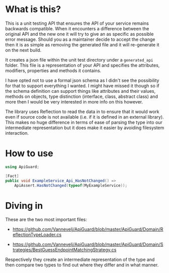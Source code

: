 # What is this?

This is a unit testing API that ensures the API of your service remains backwards compatible. When it encounters a difference between the original API and the new one it will try to give an as specific as possible error message. Should you as a maintainer decide to accept the change then it is as simple as removing the generated file and it will re-generate it on the next build.

It creates a json file within the unit test directory under a `generated_api` folder. This file is a representation of your API and specifies the attributes, modifiers, properties and methods it contains.

I have opted not to use a formal json schema as I didn't see the possibility for that to support everything I wanted. I might have missed it though so if the schema definition can support things like attributes and their values, methods on objects, type distinction (interface, class, abstract class) and more then I would be very interested in more info on this however.

The library uses Reflection to read the data in to ensure that it would work even if source code is not available (i.e. if it is defined in an external library). This makes no huge difference in terms of ease of parsing the type into our intermediate representation but it does make it easier by avoiding filesystem interaction.

# How to use

```csharp
using ApiGuard;

[Fact]
public void ExampleService_Api_HasNotChanged() =>
    ApiAssert.HasNotChanged(typeof(MyExampleService));
```

# Diving in

These are the two most important files:

* https://github.com/Vannevelj/ApiGuard/blob/master/ApiGuard/Domain/ReflectionTypeLoader.cs

* https://github.com/Vannevelj/ApiGuard/blob/master/ApiGuard/Domain/Strategies/BestGuessEndpointMatchingStrategy.cs

Respectively they create an intermediate representation of the type and then compare two types to find out where they differ and in what manner.